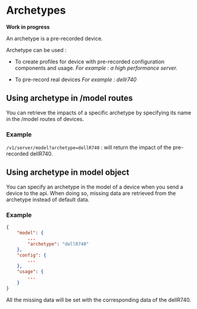 # Archetypes

**Work in progress**

An archetype is a pre-recorded device.

Archetype can be used :

* To create profiles for device with pre-recorded configuration components and usage. *For example : a high performance server.*

* To pre-record real devices *For example : dellr740*


## Using archetype in /model routes

You can retrieve the impacts of a specific archetype by specifying its name in the /model routes of devices. 

### Example

```/v1/server/model?archetype=dellR740``` : will return the impact of the pre-recorded dellR740.

## Using archetype in model object

You can specify an archetype in the model of a device when you send a device to the api.
When doing so, missing data are retrieved from the archetype instead of default data.

### Example

```json
{
    "model": {
        ...
        "archetype": "dellR740"
    },
    "config": {
        ...
    },
    "usage": {
        ...
    }
}
```

All the missing data will be set with the corresponding data of the dellR740.